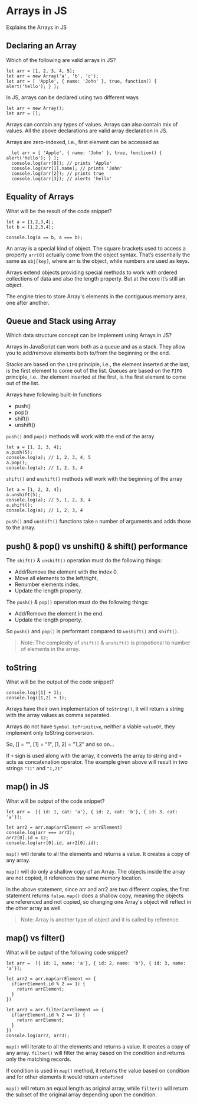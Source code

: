 # Arrays in JS
Explains the Arrays in JS

## Declaring an Array
Which of the following are valid arrays in JS?
```JS
let arr = [1, 2, 3, 4, 5];
let arr = new Array('a', 'b', 'c');
let arr = [ 'Apple', { name: 'John' }, true, function() { alert('hello'); } ];
```

In JS, arrays can be declared using two different ways
```JS
let arr = new Array();
let arr = [];
```

Arrays can contain any types of values. Arrays can also contain mix of values. All the above declarations are valid array declaration in JS.

Arrays are zero-indexed, i.e., first element can be accessed as 
```JS
  let arr = [ 'Apple', { name: 'John' }, true, function() { alert('hello'); } ];
  console.log(arr[0]); // prints 'Apple'
  console.log(arr[1].name); // prints 'John'
  console.log(arr[2]); // prints true
  console.log(arr[3]); // alerts 'hello'
```

## Equality of Arrays

What will be the result of the code snippet?
```JS
let a = [1,2,3,4];
let b = [1,2,3,4];

console.log(a == b, a === b);
```

An array is a special kind of object. The square brackets used to access a property `arr[0]` actually come from the object syntax. That’s essentially the same as `obj[key]`, where arr is the object, while numbers are used as keys.

Arrays extend objects providing special methods to work with ordered collections of data and also the length property. But at the core it’s still an object.

The engine tries to store Array's elements in the contiguous memory area, one after another.

## Queue and Stack using Array

Which data structure concept can be implement using Arrays in JS?

Arrays in JavaScript can work both as a queue and as a stack. They allow you to add/remove elements both to/from the beginning or the end.

Stacks are based on the `LIFO` principle, i.e., the element inserted at the last, is the first element to come out of the list. Queues are based on the `FIFO` principle, i.e., the element inserted at the first, is the first element to come out of the list.

Arrays have following built-in functions 
* push()
* pop()
* shift()
* unshift()

`push()` and `pop()` methods will work with the end of the array

```JS
let a = [1, 2, 3, 4];
a.push(5);
console.log(a); // 1, 2, 3, 4, 5
a.pop();
console.log(a); // 1, 2, 3, 4
```

`shift()` and `unshift()` methods will work with the beginning of the array

```JS
let a = [1, 2, 3, 4];
a.unshift(5);
console.log(a); // 5, 1, 2, 3, 4
a.shift();
console.log(a); // 1, 2, 3, 4
```

`push()` and `unshift()` functions take `n` number of arguments and adds those to the array. 

## push() & pop() vs unshift() & shift() performance

The `shift()` & `unshift()` operation must do the following things:
* Add/Remove the element with the index 0.
* Move all elements to the left/right, 
* Renumber elements index.
* Update the length property.

The `push()` & `pop()` operation must do the following things:
* Add/Remove the element in the end.
* Update the length property.

So `push()` and `pop()` is performant compared to `unshift()` and `shift()`.

> Note: The complexity of `shift()` & `unshift()` is propotional to number of elements in the array.

## toString

What will be the output of the code snippet?
```JS
console.log([1] + 1);
console.log([1,2] + 1);
```

Arrays have their own implementation of `toString()`, it will return a string with the array values as comma separated. 

Arrays do not have `Symbol.toPrimitive`, neither a viable `valueOf`, they implement only toString conversion.

So, [] = "", [1] = "1", [1, 2] = "1,2" and so on...

If `+` sign is used along with the array, it converts the array to string and `+` acts as concatenation operator. The example given above will result in two strings `"11"` and `"1,21"`

## map() in JS

What will be output of the code snippet?

```JS
let arr =  [{ id: 1, cat: 'a'}, { id: 2, cat: 'b'}, { id: 3, cat: 'a'}];

let arr2 = arr.map(arrElement => arrElement)
console.log(arr === arr2);
arr2[0].id = 12;
console.log(arr[0].id, arr2[0].id);
```

`map()` will iterate to all the elements and returns a value. It creates a copy of any array.

`map()` will do only a shallow copy of an Array. The objects inside the array are not copied, it references the same memory location.

In the above statement, since arr and arr2 are two different copies, the first statement returns `false`. `map()` does a shallow copy, meaning the objects are referenced and not copied, so changing one Array's object will reflect in the other array as well.

> Note: Array is another type of object and it is called by reference.


## map() vs filter()

What will be output of the following code snippet?
```JS
let arr =  [{ id: 1, name: 'a'}, { id: 2, name: 'b'}, { id: 3, name: 'a'}];

let arr2 = arr.map(arrElement => {
  if(arrElement.id % 2 == 1) {
    return arrElement;
  }
})

let arr3 = arr.filter(arrElement => {
  if(arrElement.id % 2 == 1) {
    return arrElement;
  }
})
console.log(arr2, arr3);
```
`map()` will iterate to all the elements and returns a value. It creates a copy of any array.
`filter()` will filter the array based on the condition and returns only the matching records.

If condition is used in `map()` method, it returns the value based on condition and for other elements it would return `undefined`

`map()` will return an equal length as original array, while `filter()` will return the subset of the original array depending upon the condition.